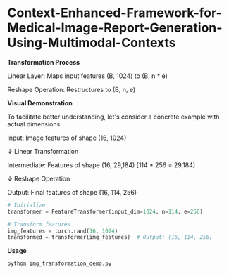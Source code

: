 # Context-Enhanced-Framework-for-Medical-Image-Report-Generation-Using-Multimodal-Contexts


**Transformation Process**

Linear Layer: Maps input features (B, 1024) to (B, n * e)

Reshape Operation: Restructures to (B, n, e)


**Visual Demonstration**

To facilitate better understanding, let's consider a concrete example with actual dimensions:

Input: Image features of shape (16, 1024)

↓ Linear Transformation

Intermediate: Features of shape (16, 29,184) [114 * 256 = 29,184]

↓ Reshape Operation

Output: Final features of shape (16, 114, 256)


```python
# Initialize
transformer = FeatureTransformer(input_dim=1024, n=114, e=256)

# Transform features
img_features = torch.rand(16, 1024)
transformed = transformer(img_features)  # Output: (16, 114, 256)
```

**Usage**

```python
python img_transformation_demo.py
```
